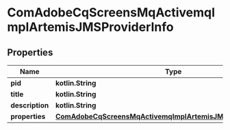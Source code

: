 
# ComAdobeCqScreensMqActivemqImplArtemisJMSProviderInfo

## Properties
Name | Type | Description | Notes
------------ | ------------- | ------------- | -------------
**pid** | **kotlin.String** |  |  [optional]
**title** | **kotlin.String** |  |  [optional]
**description** | **kotlin.String** |  |  [optional]
**properties** | [**ComAdobeCqScreensMqActivemqImplArtemisJMSProviderProperties**](ComAdobeCqScreensMqActivemqImplArtemisJMSProviderProperties.md) |  |  [optional]



